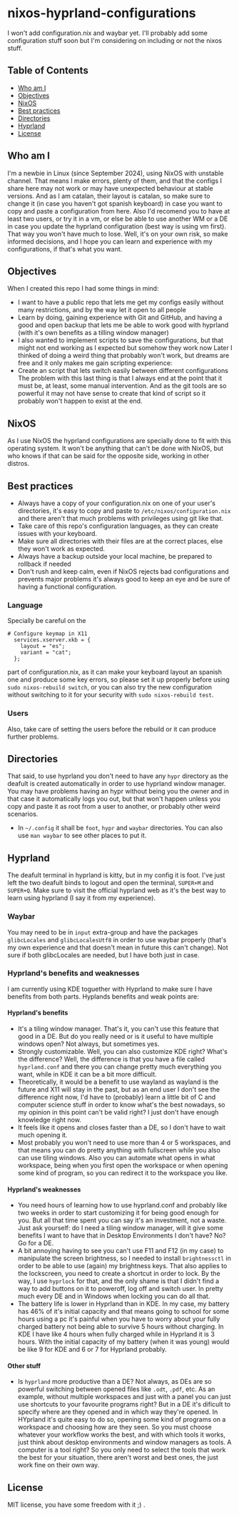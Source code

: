 # nixos-hyprland-configurations
I won't add configuration.nix and waybar yet. I'll probably add some configuration stuff soon but I'm considering on including or not the nixos stuff.
## Table of Contents
- [Who am I](#who-am-i)
- [Objectives](#objectives)
- [NixOS](#nixos)
- [Best practices](#best-practices)
- [Directories](#directories)
- [Hyprland](#hyprland)
- [License](#license)
## Who am I
I'm a newbie in Linux (since September 2024), using NixOS with unstable channel. That means I make errors, plenty of them, and that the configs I share here may not work or may have unexpected behaviour at stable versions. And as I am catalan, their layout is catalan, so make sure to change it (in case you haven't got spanish keyboard) in case you want to copy and paste a configuration from here.
Also I'd recomend you to have at least two users, or try it in a vm, or else be able to use another WM or a DE in case you update the hyprland configuration (best way is using vm first). That way you won't have much to lose.
Well, it's on your own risk, so make informed decisions, and I hope you can learn and experience with my configurations, if that's what you want.
## Objectives
When I created this repo I had some things in mind:
- I want to have a public repo that lets me get my configs easily without many restrictions, and by the way let it open to all people
- Learn by doing, gaining experience with Git and GitHub, and having a good and open backup that lets me be able to work good with hyprland (with it's own benefits as a tilling window manager)
- I also wanted to implement scripts to save the configurations, but that might not end working as I expected but somehow they work now
Later I thinked of doing a weird thing that probably won't work, but dreams are free and it only makes me gain scripting experience:
- Create an script that lets switch easily between different configurations
The problem with this last thing is that I always end at the point that it must be, at least, some manual intervention. And as the git tools are so powerful it may not have sense to create that kind of script so it probably won't happen to exist at the end.
## NixOS
As I use NixOS the hyprland configurations are specially done to fit with this operating system. It won't be anything that can't be done with NixOS, but who knows if that can be said for the opposite side, working in other distros.
## Best practices
- Always have a copy of your configuration.nix on one of your user's directories, it's easy to copy and paste to `/etc/nixos/configuration.nix` and there aren't that much problems with privileges using git like that.
- Take care of this repo's configuration languages, as they can create issues with your keyboard.
- Make sure all directories with their files are at the correct places, else they won't work as expected.
- Always have a backup outside your local machine, be prepared to rollback if needed
- Don't rush and keep calm, even if NixOS rejects bad configurations and prevents major problems it's always good to keep an eye and be sure of having a functional configuration.
### Language
Specially be careful on the   
```
# Configure keymap in X11
  services.xserver.xkb = {
    layout = "es";
    variant = "cat";
  };
```
  part of configuration.nix, as it can make your keyboard layout an spanish one and produce some key errors, so please set it up properly before using `sudo nixos-rebuild switch`, or you can also try the new configuration without switching to it for your security with `sudo nixos-rebuild test`.
### Users
Also, take care of setting the users before the rebuild or it can produce further problems.
## Directories
That said, to use hyprland you don't need to have any `hypr` directory as the deafult is created automatically in order to use hyprland window manager. You may have problems having an hypr without being you the owner and in that case it automatically logs you out, but that won't happen unless you copy and paste it as root from a user to another, or probably other weird scenarios.
- In `~/.config` it shall be `foot`, `hypr` and `waybar` directories. You can also use `man waybar` to see other places to put it.
## Hyprland
The deafult terminal in hyprland is kitty, but in my config it is foot. I've just left the two deafult binds to logout and open the terminal, `SUPER+M` and `SUPER+Q`. Make sure to visit the official hyprland web as it's the best way to learn using hyprland (I say it from my experience).
### Waybar
You may need to be in `input` extra-group and have the packages `glibcLocales` and `glibcLocalesUtf8` in order to use waybar properly (that's my own experience and that doesn't mean in future this can't change). Not sure if both glibcLocales are needed, but I have both just in case.
### Hyprland's benefits and weaknesses
I am currently using KDE toguether with Hyprland to make sure I have benefits from both parts. Hyplands benefits and weak points are:
#### Hyprland's benefits
- It's a tiling window manager. That's it, you can't use this feature that good in a DE. But do you really need or is it useful to have multiple windows open? Not always, but sometimes yes.
- Strongly customizable. Well, you can also customize KDE right? What's the difference? Well, the difference is that you have a file called `hyprland.conf` and there you can change pretty much everything you want, while in KDE it can be a bit more difficult.
- Theoretically, it would be a benefit to use wayland as wayland is the future and X11 will stay in the past, but as an end user I don't see the difference right now, I'd have to (probably) learn a little bit of C and computer science stuff in order to know what's the best nowadays, so my opinion in this point can't be valid right? I just don't have enough knowledge right now.
- It feels like it opens and closes faster than a DE, so I don't have to wait much opening it.
- Most probably you won't need to use more than 4 or 5 workspaces, and that means you can do pretty anything with fullscreen while you also can use tiling windows. Also you can automate what opens in what workspace, being when you first open the workspace or when opening some kind of program, so you can redirect it to the workspace you like.
#### Hyprland's weaknesses
- You need hours of learning how to use hyprland.conf and probably like two weeks in order to start customizing it for being good enough for you. But all that time spent you can say it's an investment, not a waste. Just ask yourself: do I need a tiling window manager, will it give some benefits I want to have that in Desktop Environments I don't have? No? Go for a DE.
- A bit annoying having to see you can't use F11 and F12 (in my case) to manipulate the screen brightness, so I needed to install `brightnessctl` in order to be able to use (again) my brightness keys. That also applies to the lockscreen, you need to create a shortcut in order to lock. By the way, I use `hyprlock` for that, and the only shame is that I didn't find a way to add buttons on it to poweroff, log off and switch user. In pretty much every DE and in Windows when locking you can do all that.
- The battery life is lower in Hyprland than in KDE. In my case, my battery has 46% of it's initial capacity and that means going to school for some hours using a pc it's painful when you have to worry about your fully charged battery not being able to survive 5 hours without charging. In KDE I have like 4 hours when fully charged while in Hyprland it is 3 hours. With the initial capacity of my battery (when it was young) would be like 9 for KDE and 6 or 7 for Hyprland probably.
#### Other stuff
- Is `hyprland` more productive than a DE? Not always, as DEs are so powerful switching between opened files like `.odt`, `.pdf`, etc. As an example, without multiple workspaces and just with a panel you can just use shortcuts to your favourite programs right? But in a DE it's dificult to specify where are they opened and in which way they're opened. In HYprland it's quite easy to do so, opening some kind of programs on a workspace and choosing how are they seen. So you must choose whatever your workflow works the best, and with which tools it works, just think about desktop environments and window managers as tools. A computer is a tool right? So you only need to select the tools that work the best for your situation, there aren't worst and best ones, the just work fine on their own way.
## License
MIT license, you have some freedom with it ;) .
